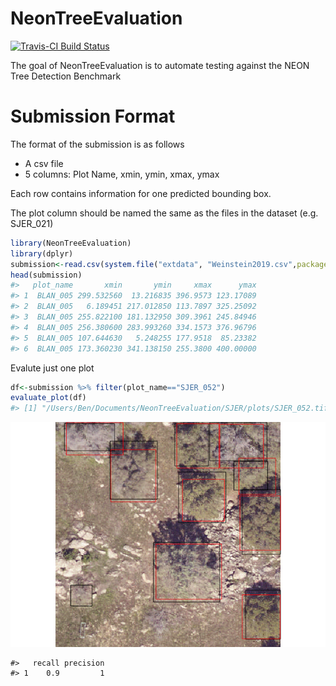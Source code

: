 <!-- README.md is generated from README.Rmd. Please edit that file -->
NeonTreeEvaluation
==================

[![Travis-CI Build Status](https://travis-ci.org/%3CUSERNAME%3E/%3CREPO%3E.svg?branch=master)](https://travis-ci.org/%3CUSERNAME%3E/%3CREPO%3E)

The goal of NeonTreeEvaluation is to automate testing against the NEON Tree Detection Benchmark

Submission Format
=================

The format of the submission is as follows

-   A csv file
-   5 columns: Plot Name, xmin, ymin, xmax, ymax

Each row contains information for one predicted bounding box.

The plot column should be named the same as the files in the dataset (e.g. SJER\_021)

``` r
library(NeonTreeEvaluation)
library(dplyr)
submission<-read.csv(system.file("extdata", "Weinstein2019.csv",package = "NeonTreeEvaluation"))
head(submission)
#>   plot_name       xmin       ymin     xmax      ymax
#> 1  BLAN_005 299.532560  13.216835 396.9573 123.17089
#> 2  BLAN_005   6.189451 217.012850 113.7897 325.25092
#> 3  BLAN_005 255.822100 181.132950 309.3961 245.84946
#> 4  BLAN_005 256.380600 283.993260 334.1573 376.96796
#> 5  BLAN_005 107.644630   5.248255 177.9518  85.23382
#> 6  BLAN_005 173.360230 341.138150 255.3800 400.00000
```

Evalute just one plot

``` r
df<-submission %>% filter(plot_name=="SJER_052")
evaluate_plot(df)
#> [1] "/Users/Ben/Documents/NeonTreeEvaluation/SJER/plots/SJER_052.tif"
```

![](README-unnamed-chunk-3-1.png)

    #>   recall precision
    #> 1    0.9         1
